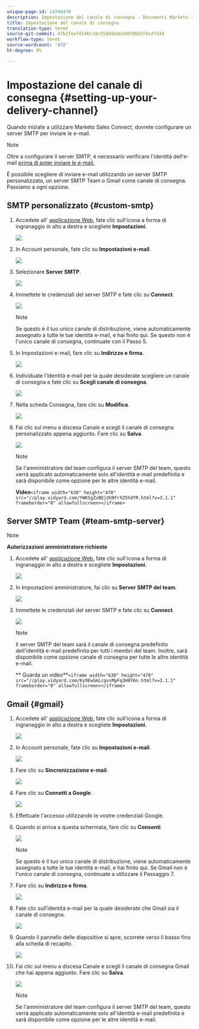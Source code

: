 ```yaml
---
unique-page-id: 14746470
description: Impostazione del canale di consegna - Documenti Marketo - Documentazione del prodotto
title: Impostazione del canale di consegna
translation-type: tm+mt
source-git-commit: 47b2fee7d146c3dc558d4bbb10070683f4cdfd3d
workflow-type: tm+mt
source-wordcount: '472'
ht-degree: 0%

---
```



# Impostazione del canale di consegna {#setting-up-your-delivery-channel}

Quando iniziate a utilizzare Marketo Sales Connect, dovrete configurare un server SMTP per inviare le e-mail.

>[!NOTE]
>
>Oltre a configurare il server SMTP, è necessario verificare l&#39;identità dell&#39;e-mail [prima di poter inviare le e-mail.](http://docs.marketo.com/x/ewPh)

È possibile scegliere di inviare e-mail utilizzando un server SMTP personalizzato, un server SMTP Team o Gmail come canale di consegna. Passiamo a ogni opzione.

## SMTP personalizzato {#custom-smtp}

1. Accedete all&#39; [applicazione Web](http://toutapp.com/login), fate clic sull&#39;icona a forma di ingranaggio in alto a destra e scegliete **Impostazioni**.

   ![](assets/one.png)

1. In Account personale, fate clic su **Impostazioni e-mail**.

   ![](assets/two.png)

1. Selezionare **Server SMTP**.

   ![](assets/three.png)

1. Immettete le credenziali del server SMTP e fate clic su **Connect**.

   ![](assets/four.png)

   >[!NOTE]
   >
   >Se questo è il tuo unico canale di distribuzione, viene automaticamente assegnato a tutte le tue identità e-mail, e hai finito qui. Se questo non è l&#39;unico canale di consegna, continuate con il Passo 5.

1. In Impostazioni e-mail, fare clic su **Indirizzo e firma**.

   ![](assets/five.png)

1. Individuate l&#39;identità e-mail per la quale desiderate scegliere un canale di consegna e fate clic su **Scegli canale di consegna**.

   ![](assets/six.png)

1. Nella scheda Consegna, fare clic su **Modifica**.

   ![](assets/seven-new.png)

1. Fai clic sul menu a discesa Canale e scegli il canale di consegna personalizzato appena aggiunto. Fare clic su **Salva**.

   ![](assets/eight-new.png)

   >[!NOTE]
   >
   >Se l&#39;amministratore del team configura il server SMTP del team, questo verrà applicato automaticamente solo all&#39;identità e-mail predefinita e sarà disponibile come opzione per le altre identità e-mail.

   **Video**`<iframe width="630" height="470" src="//play.vidyard.com/YWKSgZvBEjUU8FrXZ5hdYR.html?v=3.1.1" frameborder="0" allowfullscreen></iframe>`

## Server SMTP Team {#team-smtp-server}

>[!NOTE]
>
>**Autorizzazioni amministratore richieste**

1. Accedete all&#39; [applicazione Web](http://toutapp.com/login), fate clic sull&#39;icona a forma di ingranaggio in alto a destra e scegliete **Impostazioni**.

   ![](assets/nine.png)

1. In Impostazioni amministratore, fai clic su **Server SMTP del team**.

   ![](assets/ten.png)

1. Immettete le credenziali del server SMTP e fate clic su **Connect**.

   ![](assets/eleven.png)

   >[!NOTE]
   >
   >Il server SMTP del team sarà il canale di consegna predefinito dell&#39;identità e-mail predefinita per tutti i membri del team. Inoltre, sarà disponibile come opzione canale di consegna per tutte le altre identità e-mail.

   ** Guarda un video**`<iframe width="630" height="470" src="//play.vidyard.com/Ky9EwGmLcgvsMpFq3H8Y6n.html?v=3.1.1" frameborder="0" allowfullscreen></iframe>`

## Gmail {#gmail}

1. Accedete all&#39; [applicazione Web](http://toutapp.com/login), fate clic sull&#39;icona a forma di ingranaggio in alto a destra e scegliete **Impostazioni**.

   ![](assets/twelve.png)

1. In Account personale, fate clic su **Impostazioni e-mail**.

   ![](assets/thirteen.png)

1. Fare clic su **Sincronizzazione e-mail**.

   ![](assets/fourteen.png)

1. Fare clic su **Connetti a Google**.

   ![](assets/fifteen.png)

1. Effettuate l&#39;accesso utilizzando le vostre credenziali Google.
1. Quando si arriva a questa schermata, fare clic su **Consenti**.

   ![](assets/sixteen.png)

   >[!NOTE]
   >
   >Se questo è il tuo unico canale di distribuzione, viene automaticamente assegnato a tutte le tue identità e-mail, e hai finito qui. Se Gmail non è l&#39;unico canale di consegna, continuate a utilizzare il Passaggio 7.

1. Fare clic su **Indirizzo e firma**.

   ![](assets/seventeen.png)

1. Fate clic sull’identità e-mail per la quale desiderate che Gmail sia il canale di consegna.

   ![](assets/eighteen.png)

1. Quando il pannello delle diapositive si apre, scorrete verso il basso fino alla scheda di recapito.

   ![](assets/nineteen.png)

1. Fai clic sul menu a discesa Canale e scegli il canale di consegna Gmail che hai appena aggiunto. Fare clic su **Salva**.

   ![](assets/twenty.png)

   >[!NOTE]
   >
   >Se l&#39;amministratore del team configura il server SMTP del team, questo verrà applicato automaticamente solo all&#39;identità e-mail predefinita e sarà disponibile come opzione per le altre identità e-mail.

